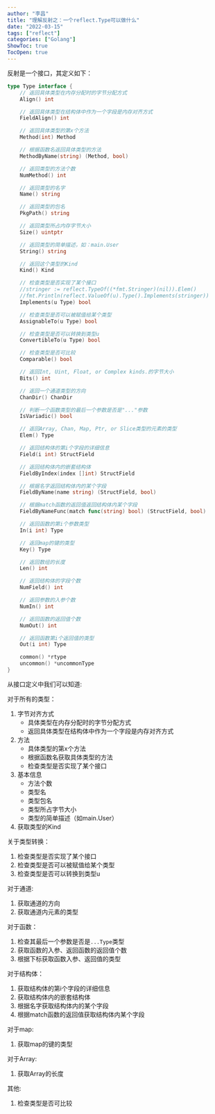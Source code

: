 ```yaml
---
author: "李昌"
title: "理解反射之：一个reflect.Type可以做什么"
date: "2022-03-15"
tags: ["reflect"]
categories: ["Golang"]
ShowToc: true
TocOpen: true
---
```


反射是一个接口，其定义如下：

```go
type Type interface {
	// 返回具体类型在内存分配时的字节分配方式
	Align() int

	// 返回具体类型在结构体中作为一个字段是内存对齐方式
	FieldAlign() int

	// 返回具体类型的第x个方法
	Method(int) Method

	// 根据函数名返回具体类型的方法
	MethodByName(string) (Method, bool)

	// 返回类型的方法个数
	NumMethod() int

	// 返回类型的名字
	Name() string

	// 返回类型的包名
	PkgPath() string

	// 返回类型所占内存字节大小
	Size() uintptr

	// 返回类型的简单描述，如：main.User
	String() string

	// 返回这个类型的Kind
	Kind() Kind

	// 检查类型是否实现了某个接口
	//stringer := reflect.TypeOf((*fmt.Stringer)(nil)).Elem()
	//fmt.Println(reflect.ValueOf(u).Type().Implements(stringer))
	Implements(u Type) bool

	// 检查类型是否可以被赋值给某个类型
	AssignableTo(u Type) bool

	// 检查类型是否可以转换到类型u
	ConvertibleTo(u Type) bool

	// 检查类型是否可比较
	Comparable() bool

	// 返回Int, Uint, Float, or Complex kinds.的字节大小
	Bits() int

	// 返回一个通道类型的方向
	ChanDir() ChanDir

	// 判断一个函数类型的最后一个参数是否是"..."参数
	IsVariadic() bool

	// 返回Array, Chan, Map, Ptr, or Slice类型的元素的类型
	Elem() Type

	// 返回结构体的第i个字段的详细信息
	Field(i int) StructField

	// 返回结构体内的嵌套结构体
	FieldByIndex(index []int) StructField

	// 根据名字返回结构体内的某个字段
	FieldByName(name string) (StructField, bool)

	// 根据match函数的返回值返回结构体内某个字段
	FieldByNameFunc(match func(string) bool) (StructField, bool)

	// 返回函数的第i个参数类型
	In(i int) Type

	// 返回map的键的类型
	Key() Type

	// 返回数组的长度
	Len() int

	// 返回结构体的字段个数
	NumField() int

	// 返回参数的入参个数
	NumIn() int

	// 返回函数的返回值个数
	NumOut() int

	// 返回函数第i个返回值的类型
	Out(i int) Type

	common() *rtype
	uncommon() *uncommonType
}
```

从接口定义中我们可以知道:

对于所有的类型：
1. 字节对齐方式
   - 具体类型在内存分配时的字节分配方式
   - 返回具体类型在结构体中作为一个字段是内存对齐方式
2. 方法
   - 具体类型的第x个方法
   - 根据函数名获取具体类型的方法
   - 检查类型是否实现了某个接口
3. 基本信息
   - 方法个数
   - 类型名
   - 类型包名
   - 类型所占字节大小
   - 类型的简单描述（如main.User）
4. 获取类型的Kind

关于类型转换：
1. 检查类型是否实现了某个接口
2. 检查类型是否可以被赋值给某个类型
3. 检查类型是否可以转换到类型u

对于通道:
1. 获取通道的方向
2. 获取通道内元素的类型

对于函数：
1. 检查其最后一个参数是否是`...Type`类型
2. 获取函数的入参、返回函数的返回值个数
3. 根据下标获取函数入参、返回值的类型

对于结构体：
1. 获取结构体的第i个字段的详细信息
2. 获取结构体内的嵌套结构体
3. 根据名字获取结构体内的某个字段
4. 根据match函数的返回值获取结构体内某个字段

对于map:
1. 获取map的键的类型

对于Array:
1. 获取Array的长度

其他:
1. 检查类型是否可比较
